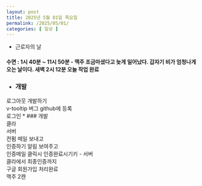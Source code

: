```yaml
---
layout: post
title: 2025년 5월 01일 목요일
permalink: /2025/05/01/
categories: [ 일상 ]
---
```

- 근로자의 날<br/>
#### 수면 : 1시 40분 ~ 11시 50분 - 맥주 조금마셨다고 늦게 일어났다. 갑자기 비가 엄청나게 오는 날이다. 새벽 2시 12분 오늘 작업 완료<br/>
* ### 개발<br/>
로그아웃 개발하기<br/>
v-tooltip 버그 github에 등록<br/>
로그인 * ### 개발<br/>
클라<br/>
서버<br/>
컨펌 메일 보내고<br/>
인증하기 알림 보여주고<br/>
인증메일 클릭시 인증완료시기키 - 서버<br/>
클라에서 최종인증까지<br/>
구글 회원가입 처리완료<br/>
맥주 2캔